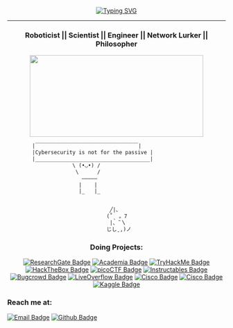 <!--
**Theeespiiiaaan/Theeespiiiaaan** is a ✨ _special_ ✨ repository because its `README.md` (this file) appears on your GitHub profile.

Here are some ideas to get you started:

- 🔭 I’m currently working on ...
- 🌱 I’m currently learning ...
- 👯 I’m looking to collaborate on ...
- 🤔 I’m looking for help with ...
- 💬 Ask me about ...
- 📫 How to reach me: ...
- 😄 Pronouns: ...
- ⚡ Fun fact: ...
-->
<!--💬GREETINGSTITLE / 🌐WEBSITE: https://github.com/denvercoder1/readme-typing-svg -->
<p align="center">
<a href="https://git.io/typing-svg"><img src="https://readme-typing-svg.herokuapp.com?font=Fira+Code&pause=1000&center=true&random=false&width=435&lines=Defacing+is+for+GAYS;REAL+MEN+root+servers+" alt="Typing SVG" /></a>

<hr>
<h3 align="center"> Roboticist || Scientist || Engineer || Network Lurker || Philosopher</h3>
<!--🖼️Grogu-->
<p align="center">
<img src="https://y.yarn.co/1ad8765e-d419-496d-a622-7b791392121b_text.gif" height="188" width="400"> 




```diff
        |￣￣￣￣￣￣￣￣￣￣￣￣￣￣￣￣￣￣￣￣|
        |Cybersecurity is not for the passive |
        |_____________________________________|
                     \ (•◡•) / 
                      \      / 
                        —————
                       |    |
                       |_   |_


                                 ╱|、
                                (˚ˎ 。7  
                                 |、˜〵          
                                じしˍ,)ノ
```

<div align="center">

### Doing Projects:
[![ResearchGate Badge](https://img.shields.io/badge/ResearchGate-teal?logo=ResearchGate&link=https%3A%2F%2Fwww.researchgate.net%2Fprofile%2FMara-Jonna-Montesa)](https://www.researchgate.net/profile/Mara-Jonna-Montesa)
[![Academia Badge](https://img.shields.io/badge/Academia-black?logo=Academia&link=https%3A%2F%2Fue.academia.edu%2FMaraJonnaMontesa)](https://ue.academia.edu/MaraJonnaMontesa)
[![TryHackMe Badge](https://img.shields.io/badge/TryHackMe-transparent?logo=TryHackMe&link=https%3A%2F%2Ftryhackme.com%2Fdashboard)](https://tryhackme.com/dashboard)
[![HackTheBox Badge](https://img.shields.io/badge/HackTheBox-black?logo=HackTheBox&link=https%3A%2F%2Fapp.hackthebox.com%2Fmachines)](ttps://app.hackthebox.com/machines)
[![picoCTF Badge](https://img.shields.io/badge/picoCTF-violet?logo=picoCTF&link=https%3A%2F%2Fplay.picoctf.org%2Fplaylists)](https://play.picoctf.org/playlists)
[![Instructables Badge](https://img.shields.io/badge/Instructables-white?logo=Instructables&link=https%3A%2F%2Fwww.instructables.com%2Fprojects)](https://www.instructables.com/projects)
[![Bugcrowd Badge](https://img.shields.io/badge/Bugcrowd-gray?logo=Bugcrowd&link=https%3A%2F%2Fbugcrowd.com%2Fprograms)](https://bugcrowd.com/programs)
[![LiveOverflow Badge](https://img.shields.io/badge/LiveOverflow-red?logo=LiveOverflow&link=https%3A%2F%2Fliveoverflow.com)](https://liveoverflow.com)
[![Cisco Badge](https://img.shields.io/badge/Skills_For_All-white?logo=Cisco&link=https%3A%2F%2Fskillsforall.com)](https://skillsforall.com)
[![Cisco Badge](https://img.shields.io/badge/Net_Acad-yellow?logo=Cisco&link=https%3A%2F%2Fwww.netacad.com%2Fportal%2Fresources%2Fbrowse)](https://www.netacad.com/portal/resources/browse)
[![Kaggle Badge](https://img.shields.io/badge/Kaggle-pink?logo=Kaggle&link=https%3A%2F%2Fwww.kaggle.com%2Fmodels)](https://www.kaggle.com/models)
</div>

### Reach me at:

[![Email Badge](https://img.shields.io/badge/-Email-c14438?logo=Gmail&logoColor=white&link=mailto:thespianwebhost@gmail.com)](mailto:thespianwebhost@gmail.com)
[![Github Badge](https://img.shields.io/badge/-Github-8a37db?style=flat-square&logo=Github&logoColor=white&color=black&link=https://github.com/Theeespiiiaaan?tab=repositories)](https://github.com/Theeespiiiaaan?tab=repositories)







